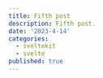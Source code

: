 ```yaml
---
title: Fifth post
description: Fifth post.
date: '2023-4-14'
categories:
  - sveltekit
  - svelte
published: true
---
```

